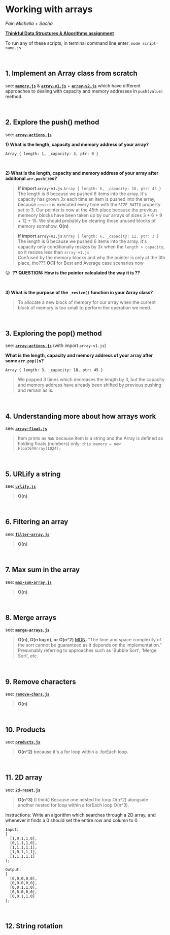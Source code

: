 # Working with arrays

_Pair: Michella + Sacha_

**[Thinkful Data Structures & Algorithms assignment](https://courses.thinkful.com/dsa-v1/checkpoint/4#assignment)**

To run any of these scripts, in terminal command line enter: `node script-name.js`

<br />

## 1. Implement an Array class from scratch

see: **[`memory.js`](https://github.com/artificialarea/DSA-Arrays/blob/main/memory.js)** & **[`array-v1.js`](https://github.com/artificialarea/DSA-Arrays/blob/main/array-v1.js)** + **[`array-v2.js`](https://github.com/artificialarea/DSA-Arrays/blob/main/array-v2.js)** which have different approaches to dealing with capacity and memory addresses in `push(value)` method.




<br />

## 2. Explore the push() method

see: **[`array-actions.js`](https://github.com/artificialarea/DSA-Arrays/blob/main/array-actions.js)**

**1) What is the length, capacity and memory address of your array?**

`Array { length: 1, _capacity: 3, ptr: 0 }`

<br />

**2) What is the length, capacity and memory address of your array after additonal `arr.push()`es?**

> **if import `array-v1.js`**
`Array { length: 6, _capacity: 18, ptr: 45 }`
> The length is 6 because we pushed 6 items into the array.
> It's capacity has grown 3x each time an item is pushed into the array, because `resize` is executed every time with the `SIZE_RATIO` property set to 3. 
> Our pointer is now at the 45th place because the previous memeory blocks have been taken up by our arrays of sizes 3 + 6 + 9 + 12 + 15. We should probably be clearing those unused blocks of memory somehow.
> **O(n)**

> **if import `array-v2.js`**
`Array { length: 6, _capacity: 12, ptr: 3 }`
> The length is 6 because we pushed 6 items into the array.
> It's capacity only conditionally resizes by 3x when the `length > capacity`, so it resizes less than `array-v1.js`  
> Confused by the memory blocks and why the pointer is only at the 3th place, tho???
> **O(1)** for Best and Average case scenarios now

:confused:&nbsp; **?? QUESTION: How is the pointer calculated the way it is ??**

<br />

**3) What is the purpose of the `_resize()` function in your Array class?**
> To allocate a new block of memory for our array when the current block of memory is too small to perform the operation we need.




<br />

## 3. Exploring the pop() method

see: **[`array-actions.js`](https://github.com/artificialarea/DSA-Arrays/blob/main/array-actions.js)** (with import `array-v1.js`)

**What is the length, capacity and memory address of your array after some `arr.pop()`s?**

`Array { length: 3, _capacity: 18, ptr: 45 }`
> We popped 3 times which decreases the length by 3, but the capacity and memory address have already been shifted by previous pushing and remain as is.




<br />

## 4. Understanding more about how arrays work

see: **[`array-float.js`](https://github.com/artificialarea/DSA-Arrays/blob/main/array-float.js)**

> Item prints as `NaN` because item is a string and the Array is defined as holding floats (numbers) only: `this.memory = new Float64Array(1024);`





<br />

## 5. URLify a string

see: **[`urlify.js`](https://github.com/artificialarea/DSA-Arrays/blob/main/urlify.js)**

> **O(n)**



<br />

## 6. Filtering an array

see: **[`filter-array.js`](https://github.com/artificialarea/DSA-Arrays/blob/main/filter-array.js)**

> **O(n)**




<br />

## 7. Max sum in the array

see: **[`max-sum-array.js`](https://github.com/artificialarea/DSA-Arrays/blob/main/max-sum-array.js)**

> **O(n)**



<br />

## 8. Merge arrays

see: **[`merge-arrays.js`](https://github.com/artificialarea/DSA-Arrays/blob/main/merge-arrays.js)**

> **O(n), O(n log n), or O(n^2)** [MDN](https://developer.mozilla.org/en-US/docs/Web/JavaScript/Reference/Global_Objects/Array/sort): "The time and space complexity of the sort cannot be guaranteed as it depends on the implementation." Presumably referring to approaches such as 'Bubble Sort', 'Merge Sort', etc.


<br />

## 9. Remove characters

see: **[`remove-chars.js`](https://github.com/artificialarea/DSA-Arrays/blob/main/remove-chars.js)**

> **O(n)**



<br />

## 10. Products

see: **[`products.js`](https://github.com/artificialarea/DSA-Arrays/blob/main/products.js)**

> **O(n^2)** because it's a for loop within a .forEach loop. 




<br />

## 11. 2D array

see: **[`2d-reset.js`](https://github.com/artificialarea/DSA-Arrays/blob/main/2d-reset.js)**

> **O(n^3)** (I think) Because one nested for loop O(n^2) alongside another nested for loop within a forEach loop O(n^3).

Instructions: Write an algorithm which searches through a 2D array, and whenever it finds a 0 should set the entire row and column to 0.

```
Input:
[
  [1,0,1,1,0],
  [0,1,1,1,0],
  [1,1,1,1,1],
  [1,0,1,1,1],
  [1,1,1,1,1]
];

Output:
[
  [0,0,0,0,0],
  [0,0,0,0,0],
  [0,0,1,1,0],
  [0,0,0,0,0],
  [0,0,1,1,0]
];
```


<br />

## 12. String rotation





<br />
